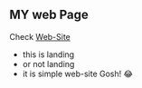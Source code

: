## MY web Page
Check [Web-Site](https://agvangrigoryan.github.io/Travel/)
- this is landing
- or not landing
- it is simple web-site Gosh! :joy:
